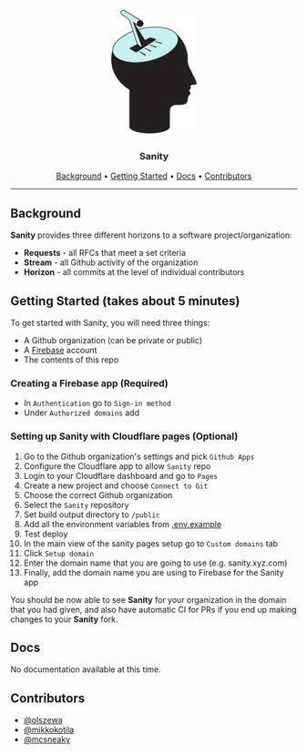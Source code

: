 <h1 align="center">
  <br>
  <a href="https://cavai.com"><img src="https://raw.githubusercontent.com/Cavai/Sanity/main/Sanity-Logo.png" alt="Cavai" width="150"></a>
  <br>
</h1>

<h3 align="center">Sanity</h3>

<p align="center">
  <a href="#background">Background</a> •
  <a href="#getting-started">Getting Started</a> •
  <a href="#docs">Docs</a> •
  <a href="#contributors">Contributors</a>
</p>
<hr>

## Background

**Sanity** provides three different horizons to a software project/organization: 

- **Requests** - all RFCs that meet a set criteria
- **Stream** - all Github activity of the organization
- **Horizon** - all commits at the level of individual contributors

## Getting Started (takes about 5 minutes)

To get started with Sanity, you will need three things: 

- A Github organization (can be private or public)
- A [Firebase](https://firebase.google.com/) account
- The contents of this repo

### Creating a Firebase app (Required)

- In `Authentication` go to `Sign-in method`
- Under `Authorized domains` add

### Setting up Sanity with Cloudflare pages (Optional)

1) Go to the Github organization's settings and pick `Github Apps`
2) Configure the Cloudflare app to allow `Sanity` repo
3) Login to your Cloudflare dashboard and go to `Pages`
4) Create a new project and choose `Connect to Git`
5) Choose the correct Github organization
6) Select the `Sanity` repository
7) Set build output directory to `/public`
8) Add all the environment variables from [.env.example](.env.example)
9) Test deploy
10) In the main view of the sanity pages setup go to `Custom domains` tab
11) Click `Setup domain`
12) Enter the domain name that you are going to use (e.g. sanity.xyz.com)
13) Finally, add the domain name you are using to Firebase for the Sanity app

You should be now able to see **Sanity** for your organization in the domain that you had given, and also have automatic CI for PRs if you end up making changes to your **Sanity** fork.

## Docs

No documentation available at this time.

## Contributors

- [@olszewa](https://github.com/olszewa)
- [@mikkokotila](https://github.com/mikkokotila)
- [@mcsneaky](https://github.com/mcsneaky)
